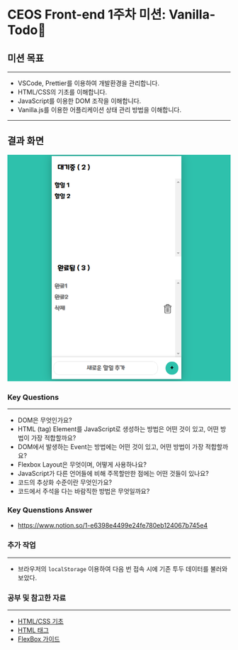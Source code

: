# CEOS Front-end 1주차 미션: Vanilla-Todo📝

## 미션 목표
---
- VSCode, Prettier를 이용하여 개발환경을 관리합니다.
- HTML/CSS의 기초를 이해합니다.
- JavaScript를 이용한 DOM 조작을 이해합니다.
- Vanilla.js를 이용한 어플리케이션 상태 관리 방법을 이해합니다.
---

## 결과 화면
![image](./vanilatodo.png)

### Key Questions
---
- DOM은 무엇인가요?
- HTML (tag) Element를 JavaScript로 생성하는 방법은 어떤 것이 있고, 어떤 방법이 가장 적합할까요?
- DOM에서 발생하는 Event는 방법에는 어떤 것이 있고, 어떤 방법이 가장 적합할까요?
- Flexbox Layout은 무엇이며, 어떻게 사용하나요?
- JavaScript가 다른 언어들에 비해 주목할만한 점에는 어떤 것들이 있나요?
- 코드의 추상화 수준이란 무엇인가요?
- 코드에서 주석을 다는 바람직한 방법은 무엇일까요?


### Key Quenstions Answer
 - https://www.notion.so/1-e6398e4499e24fe780eb124067b745e4


### 추가 작업
---
- 브라우저의 `localStorage` 이용하여 다음 번 접속 시에 기존 투두 데이터를 불러와보았다.


### 공부 및 참고한 자료
---
- [HTML/CSS 기초](https://heropy.blog/2019/04/24/html-css-starter/)
- [HTML 태그](https://heropy.blog/2019/05/26/html-elements/)
- [FlexBox 가이드](https://heropy.blog/2018/11/24/css-flexible-box/)
